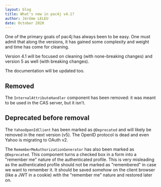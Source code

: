 ```yaml
---
layout: blog
title: What's new in pac4j v4.1?
author: Jérôme LELEU
date: October 2020
---
```


One of the primary goals of pac4j has always been to be easy. One must admit that along the versions, it has gained some complexity and weight and time has come for cleaning.

Version 4.1 will be focused on cleaning (with none-breaking changes) and version 5 as well (with breaking changes).

The documentation will be updated too.

## Removed

The `InternalAttributeHandler` component has been removed: it was meant to be used in the CAS server, but it isn't.

## Deprecated before removal

The `YahooOpenIdClient` has been marked as `@Deprecated` and will likely be removed in the next version (v5). The OpenID protocol is dead and even Yahoo is migrating to OAuth v2.

The `RememberMeAuthorizationGenerator` has also been marked as `@Deprecated`. This component turns a checked box in a form into a "remember me" nature of the authenticated profile.
This is very misleading as the authenticated profile should not be marked as "remembered" in case we want to remember it.
It should be saved somehow on the client browser (like a JWT in a cookie) with the "remember me" nature and restored later on.
